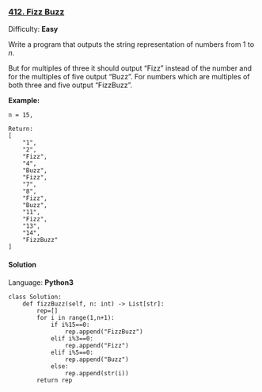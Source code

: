 ### [412\. Fizz Buzz](https://leetcode.com/problems/fizz-buzz/)

Difficulty: **Easy**


Write a program that outputs the string representation of numbers from 1 to _n_.

But for multiples of three it should output “Fizz” instead of the number and for the multiples of five output “Buzz”. For numbers which are multiples of both three and five output “FizzBuzz”.

**Example:**

```
n = 15,

Return:
[
    "1",
    "2",
    "Fizz",
    "4",
    "Buzz",
    "Fizz",
    "7",
    "8",
    "Fizz",
    "Buzz",
    "11",
    "Fizz",
    "13",
    "14",
    "FizzBuzz"
]
```


#### Solution

Language: **Python3**

```python3
class Solution:
    def fizzBuzz(self, n: int) -> List[str]:
        rep=[]
        for i in range(1,n+1):
            if i%15==0:
                rep.append("FizzBuzz")
            elif i%3==0:
                rep.append("Fizz")
            elif i%5==0:
                rep.append("Buzz")
            else:
                rep.append(str(i))
        return rep
```